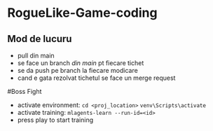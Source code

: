 # RogueLike-Game-coding
## Mod de lucuru
- pull din main
- se face un branch *din main* pt fiecare tichet
- se da push pe branch la fiecare modicare
- cand e gata rezolvat tichetul se face un merge request


#Boss Fight
- activate environment: `cd <proj_location>` 
                         `venv\Scripts\activate`
- activate training: `mlagents-learn --run-id=<id>`
- press play to start training


